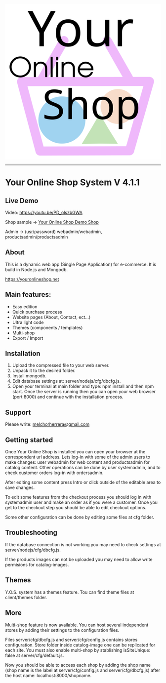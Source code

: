 
![Your Online Shop](docs/logotype.svg "Your Online Shop")

----------------------------------------------------------------------

# Your Online Shop System V 4.1.1

## Live Demo

Video: https://youtu.be/PD_olszbGWA

Shop sample -> [Your Online Shop Demo Shop](https://youronlineshop.net/sample/)

Admin -> (usr/password) webadmin/webadmin, productsadmin/productsadmin


## About

This is a dynamic web app (Single Page Application) for e-commerce. It is build in Node.js and Mongodb.

https://youronlineshop.net


## Main features:

- Easy edition
- Quick purchase process
- Website pages (About, Contact, ect...)
- Ultra light code
- Themes (components / templates)
- Multi-shop
- Export / Import


## Installation

1. Upload the compressed file to your web server.
2. Unpack it to the desired folder.
3. Install mongodb.
4. Edit database settings at: server/nodejs/cfg/dbcfg.js.
5. Open your terminal at main folder and type: npm install and then npm start. Once the server is running then you can open your web browser (port 8000) and continue with the installation process.

## Support

Please write: melchorherrera@gmail.com


## Getting started

Once Your Online Shop is installed you can open your browser at the correspondent url address. Lets log-in with some of the admin users to make changes: user webadmin for web content and productsadmin for catalog content. Other operations can be done by user systemadmin, and to check customer orders log-in with ordersadmin.

After editing some content press Intro or click outside of the editable area to save changes.

To edit some features from the checkout process you should log in with systemadmin user and make an order as if you were a customer. Once you get to the checkout step you should be able to edit checkout options.

Some other configuration can be done by editing some files at cfg folder.


## Troubleshooting

If the database connection is not working you may need to check settings at server/nodejs/cfg/dbcfg.js.

If the products images can not be uploaded you may need to allow write permisions for catalog-images.


## Themes

Y.O.S. system has a themes feature. Tou can find theme files at client/themes folder.


## More

Multi-shop feature is now available. You can host several independent stores by adding their settings to the configuration files.

Files server/cfg/dbcfg.js and server/cfg/config.js contains stores configuration. Store folder inside catalog-image one can be replicated for each site. You must also enable multi-shop by stablishing isSiteUnique: false at server/cfg/default.js.

Now you should be able to access each shop by adding the shop name (shop name is the label at server/cfg/config.js and server/cfg/dbcfg.js) after the host name: localhost:8000/shopname.
